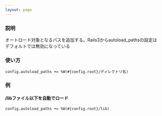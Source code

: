```yaml
---
layout: page
---
```

### 説明
オートロード対象となるパスを追加する。Rails3からautoload_pathsの設定はデフォルトでは無効になっている

### 使い方
    config.autoload_paths += %W(#{config.root}/ディレクトリ名)

### 例
#### /libファイル以下を自動でロード
    config.autoload_paths += %W(#{config.root}/lib)
